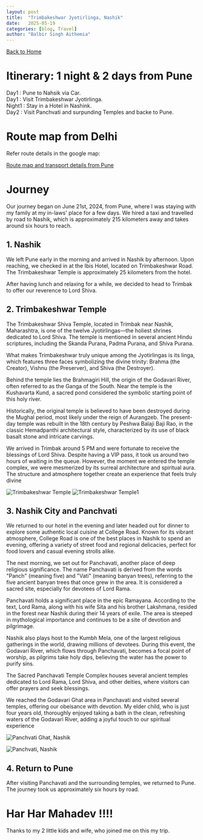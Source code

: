 ```yaml
---
layout: post
title:  "Trimbakeshwar Jyotirlinga, Nashik"
date:   2025-05-19
categories: [blog, Travel]
author: "Balbir Singh Aithemia"
---
```

[Back to Home](https://bsgh1107.github.io/)  


# **Itinerary: 1 night & 2 days from Pune**
Day1    : Pune to Nahsik via Car.  
Day1    : Visit Trimbakeshwar Jyotirlinga.  
Night1  : Stay in a Hotel in Nashink.  
Day2    : Visit Panchvati and surpunding Temples and backe to Pune.  

 
# **Route map from Delhi** 

Refer route details in the google map:

[Route map and transport details from Pune](https://www.google.com/maps/d/viewer?mid=1mJ4ngkCp8OZ4CfdlPwTlfTz8qvVoM54&ll=19.26424104254269%2C73.87229997453562&z=9)


# **Journey**
Our journey began on June 21st, 2024, from Pune, where I was staying with my family at my in-laws' place for a few days. We hired a taxi and travelled by road to Nashik, which is approximately 215 kilometers away and takes around six hours to reach.


## 1. Nashik
We left Pune early in the morning and arrived in Nashik by afternoon. Upon reaching, we checked in at the Ibis Hotel, located on Trimbakeshwar Road. The Trimbakeshwar Temple is approximately 25 kilometers from the hotel.

After having lunch and relaxing for a while, we decided to head to Trimbak to offer our reverence to Lord Shiva.
 


## 2. Trimbakeshwar Temple
The Trimbakeshwar Shiva Temple, located in Trimbak near Nashik, Maharashtra, is one of the twelve Jyotirlingas—the holiest shrines dedicated to Lord Shiva. The temple is mentioned in several ancient Hindu scriptures, including the Skanda Purana, Padma Purana, and Shiva Purana.

What makes Trimbakeshwar truly unique among the Jyotirlingas is its linga, which features three faces symbolizing the divine trinity: Brahma (the Creator), Vishnu (the Preserver), and Shiva (the Destroyer).

Behind the temple lies the Brahmagiri Hill, the origin of the Godavari River, often referred to as the Ganga of the South. Near the temple is the Kushavarta Kund, a sacred pond considered the symbolic starting point of this holy river.

Historically, the original temple is believed to have been destroyed during the Mughal period, most likely under the reign of Aurangzeb. The present-day temple was rebuilt in the 18th century by Peshwa Balaji Baji Rao, in the classic Hemadpanthi architectural style, characterized by its use of black basalt stone and intricate carvings.

We arrived in Trimbak around 5 PM and were fortunate to receive the blessings of Lord Shiva. Despite having a VIP pass, it took us around two hours of waiting in the queue. However, the moment we entered the temple complex, we were mesmerized by its surreal architecture and spiritual aura. The structure and atmosphere together create an experience that feels truly divine 


![Trimbakeshwar Temple](/assets/images/Trimbak.jpg)
![Trimbakeshwar Temple1](/assets/images/Trimbak1.jpg)

## 3. Nashik City and Panchvati
We returned to our hotel in the evening and later headed out for dinner to explore some authentic local cuisine at College Road. Known for its vibrant atmosphere, College Road is one of the best places in Nashik to spend an evening, offering a variety of street food and regional delicacies, perfect for food lovers and casual evening strolls alike.

The next morning, we set out for Panchavati, another place of deep religious significance. The name Panchavati is derived from the words "Panch" (meaning five) and "Vati" (meaning banyan trees), referring to the five ancient banyan trees that once grew in the area. It is considered a sacred site, especially for devotees of Lord Rama.

Panchavati holds a significant place in the epic Ramayana. According to the text, Lord Rama, along with his wife Sita and his brother Lakshmana, resided in the forest near Nashik during their 14 years of exile. The area is steeped in mythological importance and continues to be a site of devotion and pilgrimage.

Nashik also plays host to the Kumbh Mela, one of the largest religious gatherings in the world, drawing millions of devotees. During this event, the Godavari River, which flows through Panchavati, becomes a focal point of worship, as pilgrims take holy dips, believing the water has the power to purify sins.

The Sacred Panchavati Temple Complex houses several ancient temples dedicated to Lord Rama, Lord Shiva, and other deities, where visitors can offer prayers and seek blessings.

We reached the Godavari Ghat area in Panchavati and visited several temples, offering our obeisance with devotion. My elder child, who is just four years old, thoroughly enjoyed taking a bath in the clean, refreshing waters of the Godavari River, adding a joyful touch to our spiritual experience



![Panchvati Ghat, Nashik](/assets/images/PanchvatiGhat.jpg)  

![Panchvati, Nashik](/assets/images/Panchvati.jpg)


## 4. Return to Pune
After visiting Panchavati and the surrounding temples, we returned to Pune. The journey took us approximately six hours by road.



# Har Har Mahadev !!!!
Thanks to my 2 little kids and wife, who joined me on this my trip.


